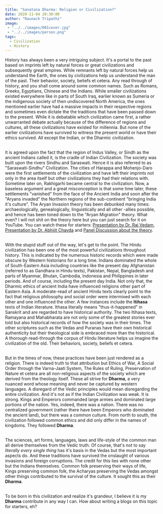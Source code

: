 ```yaml
---
title: "Sanatana Dharma: Religion or Civilization?"
date: 2020-11-04 20:30:00
author: "Raunack Tripathi"
image: 
 - "../../images/001cover.jpg"
 - "../../images/person.png"
tags:
  - Civilization
  - History
---
```


History has always been a very intriguing subject. It's a portal to the past based on imprints left by natural forces or great civilizations and subsequently great empires. While remnants left by natural forces help us understand the Earth, the ones by civilizations help us understand the man of the past. Their behavior, society, beliefs et cetera. Any read through of history, and you shall come around some common names. Such as Romans, Greeks, Egyptians, Chinese and the Indians. While smaller civilizations existed everywhere like in parts of South Iraq, earlier known as Sumeria or the indigenous society of then undiscovered North America, the ones mentioned earlier have had a massive impacts in their respective regions and sometimes even dictate the the traditions that have been passed down to the present. While it is debatable which civilization came first, a rather unwarranted debate actually because of the difference of regions and cultures, all these civilizations have existed for millennia. But none of the earlier civilizations have survived to witness the present world or have their ethics survived. All except the Indian, or the Dharmic civilization.<br><br>

It is agreed upon the fact that the region of Indus Valley, or Sindh as the ancient Indians called it, is the cradle of Indian Civilization. The society was built upon the rivers Sindhu and Saraswati. Hence it is also referred to as "Saraswati-Sindhu" Civilization. The cities of Harappa and Mohenjo-Daro were the first settlements of the civilization and have left their imprints not only in the area itself but other civilizations they had their relations with. Sometime later on, Rakhigarhi became central to the civilization. Now, a baseless argument and a great misconception is that some time later, these settlements "vanished" from the face of the Ancient India and soon after the "Aryans invaded" the Northern regions of the sub-continent "bringing India it's culture". The Aryan Invasion theory has been debunked many times: archaeologically, genealogically, linguistically and all other -allies possible, and hence has been toned down to the "Aryan Migration" theory. What even? I will not shit on the theory here but you can just search for it on YouTube. You can watch these for starters: <a class="link" target="_blank" href="https://www.youtube.com/watch?v=1bsyi4zYHP0&t=2393s&ab_channel=SangamTalks">Presentation by Dr. Raj Vedam</a>, <a class="link" target="_blank" href="https://www.youtube.com/watch?v=tT05r8VF36g&ab_channel=SangamTalks">Presentation by Dr. Abhijit Chavda</a> and <a class="link" target="_blank"  href="https://www.youtube.com/watch?v=CUgoCNtldcQ&t=3s&ab_channel=Arth-ACultureFest">Panel Discussion about the theory</a>. <br><br>

With the stupid stuff out of the way, let's get to the point. The Hindu civilization has been one of the most powerful civilizations throughout history. This is indicated by the numerous historic records which were made obscure by Western historians for a long time. Indians dominated the whole of South-Eastern Asia including countries like the present day Afghanistan (referred to as Gandhara in Hindu texts), Pakistan, Nepal, Bangladesh and parts of Myanmar, Bhutan, Cambodia, Indonesia and Philippines in later periods. And of course, including the present day India. Not only that, the Dharmic ethics of ancient India have influenced religions other part of Eastern Asia. A moderate-read of ancient Hindu texts clearly point to the fact that religious philosophy and social order were intermixed with each other and one influenced the other. A few instances include the **Itihasa** texts of Indian literature. Ithasa literally means "thus-it-happened" in Sanskrit and are regarded to have historical authority. The two Itihasa texts, Ramayana and Mahabharata are not only some of the greatest stories ever told but also historical records of how the society was in their times. The other scriptures such as the Vedas and Puranas have their own historical authenticity but their theological side is embraced more than the historical. A thorough read-through the corpus of Hindu literature helps us imagine the civilization of the old. Their behaviors, society, beliefs et cetera.<br><br>

But in the times of now, these practices have been just rendered as a religion. There is indeed truth to that attribution but Ethics of War, A Social Order through the Varna-Jaati System, The Rules of Ruling, Preservation of Nature et cetera are all non-religious aspects of the society which are derived from the theology itself. These all strive for **Dharma**, a very nuanced word whose meaning and never be captured by western languages. A disregard of the Vedic principles would mean disregarding the entire civilization. And it's not as if the Indian Civilization was weak. It is strong. Kings and Emperors commanded large armies and dominated large portions of the nation. Yes, indeed, there was a nation. There was no centralized government (rather there have been Emperors who dominated the ancient land), but there was a common culture. From north to south, the civilization followed common ethics and did only differ in the names of kingdoms. They followed **Dharma**.<br><br>

The sciences, art forms, languages, laws and life-style of the common man all derive themselves from the Vedic truth. Of course, that's not to say *literally every single thing* has it's basis in the Vedas but the most important aspects do. And these traditions have survived the onslaught of various invasions and foreign corruptions. The credit for this lies with none other but the Indians themselves. Common folk preserving their ways of life, Kings preserving common folk, the Acharyas preserving the Vedas amongst other things contributed to the survival of the culture. It sought this as their **Dharma**.<br><br>


To be born in this civilization and realize it's grandeur, I believe it is my **Dharma** contribute in any way I can. How about writing a blogs on this topic for starters, eh?